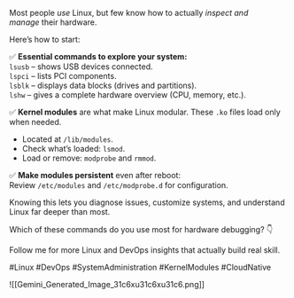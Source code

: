 Most people _use_ Linux, but few know how to actually _inspect and manage_ their hardware.

Here’s how to start:

✅ **Essential commands to explore your system:**  
`lsusb` – shows USB devices connected.  
`lspci` – lists PCI components.  
`lsblk` – displays data blocks (drives and partitions).  
`lshw` – gives a complete hardware overview (CPU, memory, etc.).

✅ **Kernel modules** are what make Linux modular. These `.ko` files load only when needed.
- Located at `/lib/modules`.
- Check what’s loaded: `lsmod`.
- Load or remove: `modprobe` and `rmmod`.

✅ **Make modules persistent** even after reboot:  
Review `/etc/modules` and `/etc/modprobe.d` for configuration.

Knowing this lets you diagnose issues, customize systems, and understand Linux far deeper than most.

Which of these commands do you use most for hardware debugging? 👇

Follow me for more Linux and DevOps insights that actually build real skill.

#Linux #DevOps #SystemAdministration #KernelModules #CloudNative

![[Gemini_Generated_Image_31c6xu31c6xu31c6.png]]